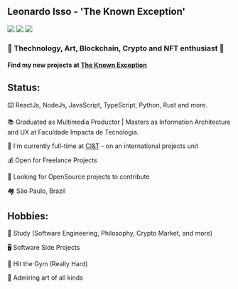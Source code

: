 ## Leonardo Isso - 'The Known Exception'

<a href="https://twitter.com/kwn_exception"><img src="https://img.shields.io/badge/Twitter-1DA1F2?style=for-the-badge&logo=twitter&logoColor=white"></img></a>
<a href="https://www.linkedin.com/in/leonardo-isso/"><img src="https://img.shields.io/badge/LinkedIn-0077B5?style=for-the-badge&logo=linkedin&logoColor=white"></img></a>
<a href="https://dev.to/theknownexception"><img src="https://img.shields.io/badge/dev.to-0A0A0A?style=for-the-badge&logo=dev.to&logoColor=white"></img></a>

### 💜 Thechnology, Art, Blockchain, Crypto and NFT enthusiast 💜

#### Find my new projects at [The Known Exception](https://github.com/TheKnownException)

**Status:**
--------------------------

⌨️ ReactJs, NodeJs, JavaScript, TypeScript, Python, Rust and more.

📚 Graduated as Multimedia Productor | Masters as Information Architecture and UX at Faculdade Impacta de Tecnologia.

🏢 I'm currently full-time at [CI&T](https://ciandt.com/) - on an international projects unit

💰 Open for Freelance Projects 

👀 Looking for OpenSource projects to contribute

🏘️ São Paulo, Brazil

**Hobbies:**
--------------------------

📖 Study (Software Engineering, Philosophy, Crypto Market, and more)

🖥️ Software Side Projects

💪 Hit the Gym (Really Hard)

🎨 Admiring art of all kinds
